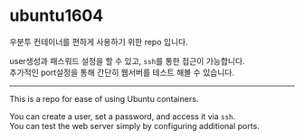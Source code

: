 # ubuntu1604

우분투 컨테이너를 편하게 사용하기 위한 repo 입니다.

user생성과 패스워드 설정을 할 수 있고, `ssh`를 통한 접근이 가능합니다.<br>
추가적인 port설정을 통해 간단히 웹서버를 테스트 해볼 수 있습니다.

---

This is a repo for ease of using Ubuntu containers.

You can create a user, set a password, and access it via `ssh`.<br>
You can test the web server simply by configuring additional ports.
